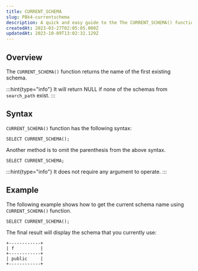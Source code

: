 ```yaml
---
title: CURRENT_SCHEMA
slug: PBk4-currentschema
description: A quick and easy guide to the The CURRENT_SCHEMA() function, which returns the name of the first existing schema in Oxla.
createdAt: 2023-03-27T02:05:05.000Z
updatedAt: 2023-10-09T13:02:32.129Z
---
```


## **Overview**

The `CURRENT_SCHEMA()` function returns the name of the first existing schema.

:::hint{type="info"}
It will return NULL if none of the schemas from `search_path` exist.&#x20;
:::

## **Syntax**

`CURRENT_SCHEMA()` function has the following syntax:

```pgsql
SELECT CURRENT_SCHEMA();
```

Another method is to omit the parenthesis from the above syntax.

```pgsql
SELECT CURRENT_SCHEMA;
```

:::hint{type="info"}
It does not require any argument to operate.
:::

## **Example**

The following example shows how to get the current schema name using `CURRENT_SCHEMA()` function.

```pgsql
SELECT CURRENT_SCHEMA();
```

The final result will display the schema that you currently use:

```pgsql
+------------+
| f          |
+------------+
| public     |
+------------+
```


